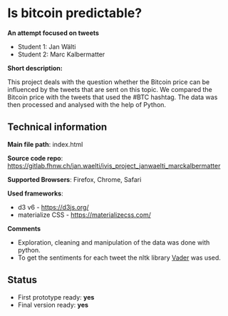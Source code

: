 # Is bitcoin predictable?

**An attempt focused on tweets**

- Student 1: Jan Wälti
- Student 2: Marc Kalbermatter

**Short description:**

This project deals with the question whether the Bitcoin price can be influenced by the tweets that are sent on
this topic. We compared the Bitcoin price with the tweets that used the #BTC hashtag. The data was then processed and
analysed with the help of Python.

## Technical information

**Main file path**: index.html

**Source code repo**: https://gitlab.fhnw.ch/jan.waelti/ivis_project_janwaelti_marckalbermatter

**Supported Browsers**: Firefox, Chrome, Safari

**Used frameworks**:

- d3 v6 - https://d3js.org/
- materialize CSS - https://materializecss.com/

**Comments**

- Exploration, cleaning and manipulation of the data was done with python.
- To get the sentiments for each tweet the nltk library [Vader](https://www.nltk.org/_modules/nltk/sentiment/vader.html) was used.
## Status

- First prototype ready: **yes**
- Final version ready: **yes**